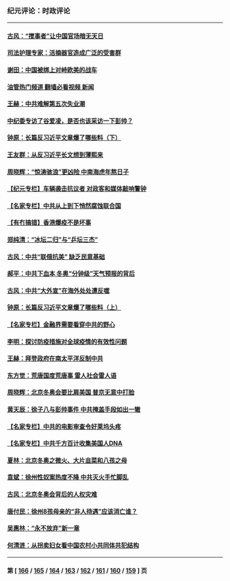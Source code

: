 ### 纪元评论：时政评论
---
#### [古风：“搅事者”让中国官场暗无天日](../../pages/nsc1025/n13570381.md?02120330) 
#### [司法护理专家：活摘器官造成广泛的受害群](../../pages/nsc1025/n13570425.md?02120330) 
#### [谢田：中国被绑上对峙欧美的战车](../../pages/nsc1025/n13570361.md?02120330) 
#### [油管热门频道 翻墙必看视频 新闻](ok?02120330)
#### [王赫：中共难解第五次失业潮](../../pages/nsc1025/n13569491.md?02120330) 
#### [中纪委专访了谷爱凌，是否也该采访一下彭帅？](../../pages/nsc1025/n13569566.md?02120330) 
#### [钟原：长篇反习近平文章爆了哪些料（下）](../../pages/nsc1025/n13567056.md?02120330) 
#### [王友群：从反习近平长文想到薄熙来](../../pages/nsc1025/n13569209.md?02120330) 
#### [周晓辉：“惊涛骇浪”更凶险 中南海虎年熬日子](../../pages/nsc1025/n13568888.md?02120330) 
#### [【纪元专栏】车辆袭击抗议者 对政客和媒体敲响警钟](../../pages/nsc1025/n13569119.md?02120330) 
#### [【名家专栏】中共从上到下悄然腐蚀联合国](../../pages/nsc1025/n13568360.md?02120330) 
#### [【有冇搞错】香港爆疫不是坏事](../../pages/nsc1025/n13566642.md?02120330) 
#### [郑纯清：“冰坛二归”与“乒坛三杰”](../../pages/nsc1025/n13568046.md?02120330) 
#### [古风：中共“联俄抗美” 缺乏民意基础](../../pages/nsc1025/n13567848.md?02120330) 
#### [郝平：中共下血本 冬奥“分钟级”天气预报的背后](../../pages/nsc1025/n13567378.md?02120330) 
#### [古风：中共“大外宣”在海外处处遭反噬](../../pages/nsc1025/n13566014.md?02120330) 
#### [钟原：长篇反习近平文章爆了哪些料（上）](../../pages/nsc1025/n13566453.md?02120330) 
#### [【名家专栏】金融界需要看穿中共的野心](../../pages/nsc1025/n13565933.md?02120330) 
#### [李明：探讨防疫措施对全球疫情的有效性问题](../../pages/nsc1025/n13565429.md?02120330) 
#### [王赫：拜登政府在南太平洋反制中共](../../pages/nsc1025/n13565597.md?02120330) 
#### [东方觉：荒唐国度荒唐事 雷人社会雷人语](../../pages/nsc1025/n13565536.md?02120330) 
#### [周晓辉：北京冬奥会要比肩美国 普京无意中打脸](../../pages/nsc1025/n13565141.md?02120330) 
#### [黄天辰：徐子八与彭帅事件 中共掩盖手段如出一辙](../../pages/nsc1025/n13564282.md?02120330) 
#### [【名家专栏】中共的电影审查令好莱坞头疼](../../pages/nsc1025/n13563184.md?02120330) 
#### [【名家专栏】中共千方百计收集美国人DNA](../../pages/nsc1025/n13563175.md?02120330) 
#### [夏林：北京冬奥之微火、大片韭菜和八孩之母](../../pages/nsc1025/n13563530.md?02120330) 
#### [袁斌：徐州性奴案热度不降 中共灭火手忙脚乱](../../pages/nsc1025/n13562509.md?02120330) 
#### [古风：北京冬奥会背后的人权灾难](../../pages/nsc1025/n13562322.md?02120330) 
#### [唐付民：徐州8孩母亲的“非人待遇”应该消亡谁？](../../pages/nsc1025/n13562464.md?02120330) 
#### [吴惠林：“永不放弃”新一章](../../pages/nsc1025/n13562249.md?02120330) 
#### [何清涟：从拐卖妇女看中国农村小共同体共犯结构](../../pages/nsc1025/n13562039.md?02120330) 

---
#### 第 [ [166](./166.md?02120330) / [165](./165.md?02120330) / [164](./164.md?02120330) / [163](./163.md?02120330) / [162](./162.md?02120330) / [161](./161.md?02120330) / [160](./160.md?02120330) / [159](./159.md?02120330) ] 页
